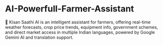 # AI-Powerfull-Farmer-Assistant
🌾 Kisan Saathi AI is an intelligent assistant for farmers, offering real-time weather forecasts, crop price trends, equipment info, government schemes, and direct market access in multiple Indian languages, powered by Google Gemini AI and translation support.

